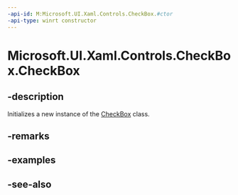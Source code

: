 ```yaml
---
-api-id: M:Microsoft.UI.Xaml.Controls.CheckBox.#ctor
-api-type: winrt constructor
---
```


<!-- Method syntax
public CheckBox()
-->

# Microsoft.UI.Xaml.Controls.CheckBox.CheckBox

## -description
Initializes a new instance of the [CheckBox](checkbox.md) class.

## -remarks

## -examples

## -see-also
